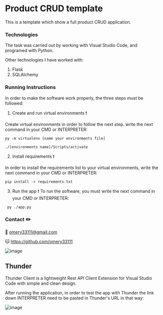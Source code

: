 # Product CRUD template

This is a template which show a full product CRUD application.


### Technologies

The task was carried out by working with Visual Studio Code, and programed with Python.

Other technologies I have worked with:
1. Flask
2. SQLAlchemy


### Running Instructions

In order to make the software work properly, the three steps must be followed:

1. Create and run virtual environments ❗️

Create virtual environments in order to follow the next step. write the next command in your CMD or INTERPRETER:
  ```
  py -m virtualenv [name your environments file]
  
  ./[environments name]/Scripts/activate
  ```

2. Install requirements ❗️

In order to install the requirements list to your virtual environments, write the next command in your CMD or INTERPRETER:
  ```
  pip install -r requirements.txt
  ```

3. Run the app ❗️
To run the software, you must write the next command in your CMD or INTERPRETER:
 ```
  py ./app.py
 ```

  
### Contact ✏️

📧 omery33111@gmail.com

🐱 https://github.com/omery33111

![image](https://user-images.githubusercontent.com/110463400/212853470-81cc1a73-cc7f-4ca1-bc23-fcfd923447fd.png)


## Thunder
Thunder Client is a lightweight Rest API Client Extension for Visual Studio Code with simple and clean design.

After running the application, in order to test the app with Thunder the link down INTERPRETER need to be pasted in Thunder's URL in that way:

![image](https://user-images.githubusercontent.com/110463400/212855775-d4c03c79-ea3c-4976-8213-c0106b0800ac.png)

